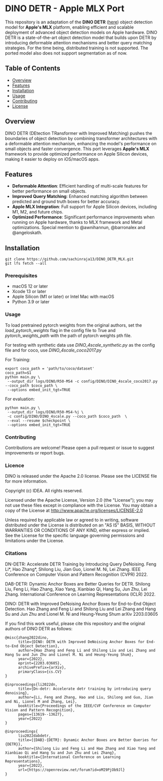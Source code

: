 # DINO DETR - Apple MLX Port

This repository is an adaptation of the **DINO DETR** ([here](https://github.com/IDEA-Research/DINO)) object detection model for **Apple's MLX** platform, enabling efficient and scalable deployment of advanced object detection models on Apple hardware. DINO DETR is a state-of-the-art object detection model that builds upon DETR by introducing deformable attention mechanisms and better query matching strategies. For the time being, distributed training is not supported. The ported model also does not support segmentation as of now.

## Table of Contents

- [Overview](#overview)
- [Features](#features)
- [Installation](#installation)
- [Usage](#usage)
- [Contributing](#contributing)
- [License](#license)

## Overview

DINO DETR (DEtection TRansformer with Improved Matching) pushes the boundaries of object detection by combining transformer architectures with a deformable attention mechanism, enhancing the model's performance on small objects and faster convergence. This port leverages **Apple's MLX** framework to provide optimized performance on Apple Silicon devices, making it easier to deploy on iOS/macOS apps.

## Features

- **Deformable Attention**: Efficient handling of multi-scale features for better performance on small objects.
- **Improved Query Matching**: Enhanced matching algorithm between predicted and ground truth boxes for better accuracy.
- **Apple MLX Integration**: Full support for Apple Silicon devices, including M1, M2, and future chips.
- **Optimized Performance**: Significant performance improvements when running on Apple hardware, thanks to MLX framework and Metal optimizations. Special mention to @awnihannun, @barronalex and @angeloskath.

## Installation

```
git clone https://github.com/sachinraja13/DINO_DETR_MLX.git
git lfs fetch --all
```

### Prerequisites

- macOS 12 or later
- Xcode 13 or later
- Apple Silicon (M1 or later) or Intel Mac with macOS
- Python 3.9 or later

### Usage

To load pretrained pytorch weights from the original authors, set the *load_pytorch_weights* flag in the config file to True and *pytorch_weights_path* with the path of pytorch weights pth file.

For testing with synthetic data use *DINO_4scale_synthetic.py* as the config file and for coco, use *DINO_4scale_coco2017.py*

For Training:

```
export coco_path = 'path/to/coco/dataset'
coco_path=$1
python main.py \
 --output_dir logs/DINO/R50-MS4 -c config/DINO/DINO_4scale_coco2017.py --coco_path $coco_path \
 --options embed_init_tgt=TRUE
```

For evaluation:

```
python main.py \
 --output_dir logs/DINO/R50-MS4-%j \
 -c config/DINO/DINO_4scale.py --coco_path $coco_path  \
 --eval --resume $checkpoint \
 --options embed_init_tgt=TRUE
```

### Contributing

Contributions are welcome! Please open a pull request or issue to suggest improvements or report bugs.

### Licence

DINO is released under the Apache 2.0 license. Please see the LICENSE file for more information.

Copyright (c) IDEA. All rights reserved.

Licensed under the Apache License, Version 2.0 (the "License"); you may not use these files except in compliance with the License. You may obtain a copy of the License at <http://www.apache.org/licenses/LICENSE-2.0>

Unless required by applicable law or agreed to in writing, software distributed under the License is distributed on an "AS IS" BASIS, WITHOUT WARRANTIES OR CONDITIONS OF ANY KIND, either express or implied. See the License for the specific language governing permissions and limitations under the License.

### Citations

DN-DETR: Accelerate DETR Training by Introducing Query DeNoising.
Feng Li*, Hao Zhang*, Shilong Liu, Jian Guo, Lionel M. Ni, Lei Zhang.
IEEE Conference on Computer Vision and Pattern Recognition (CVPR) 2022.

DAB-DETR: Dynamic Anchor Boxes are Better Queries for DETR.
Shilong Liu, Feng Li, Hao Zhang, Xiao Yang, Xianbiao Qi, Hang Su, Jun Zhu, Lei Zhang.
International Conference on Learning Representations (ICLR) 2022.

DINO: DETR with Improved DeNoising Anchor Boxes for End-to-End Object Detection.
Hao Zhang and Feng Li and Shilong Liu and Lei Zhang and Hang Su and Jun Zhu and Lionel M. Ni and Heung-Yeung Shum
arXiv 2203.03605

If you find this work useful, please cite this repository and the original authors of DINO DETR as follows:

```
@misc{zhang2022dino,
      title={DINO: DETR with Improved DeNoising Anchor Boxes for End-to-End Object Detection}, 
      author={Hao Zhang and Feng Li and Shilong Liu and Lei Zhang and Hang Su and Jun Zhu and Lionel M. Ni and Heung-Yeung Shum},
      year={2022},
      eprint={2203.03605},
      archivePrefix={arXiv},
      primaryClass={cs.CV}
}

@inproceedings{li2022dn,
      title={Dn-detr: Accelerate detr training by introducing query denoising},
      author={Li, Feng and Zhang, Hao and Liu, Shilong and Guo, Jian and Ni, Lionel M and Zhang, Lei},
      booktitle={Proceedings of the IEEE/CVF Conference on Computer Vision and Pattern Recognition},
      pages={13619--13627},
      year={2022}
}

@inproceedings{
      liu2022dabdetr,
      title={{DAB}-{DETR}: Dynamic Anchor Boxes are Better Queries for {DETR}},
      author={Shilong Liu and Feng Li and Hao Zhang and Xiao Yang and Xianbiao Qi and Hang Su and Jun Zhu and Lei Zhang},
      booktitle={International Conference on Learning Representations},
      year={2022},
      url={https://openreview.net/forum?id=oMI9PjOb9Jl}
}
```

